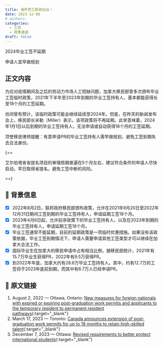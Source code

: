 ```yaml
---
title: 海外劳工新政出台！
date: 2023-12-08
# authors:
categories:
  - 工签
  - 政策速递
draft: false
---
```


<!-- ![cover pic](../img/6.jpg) -->
<style>
	.coverpic-container.date20231208 {
	background-image: url("/blog/img/8.jpg");
	}
</style>

<div class="coverWrapper">
<div class="coverpic-container date20231208" >
	<p class="title">2024毕业工签不延期</p>
	<p>申请人宜早做规划</p>
</div>
</div>



## 正文内容

为应对疫情期间及之后的劳动力市场人工短缺问题，加拿大移民部曾多次颁布毕业工签临时政策，2021年下半年至2023年到期的毕业工签持有人，基本都能获得长至18个月的工签延期。

<!-- more -->

坊间曾有预计，该临时政策可能会继续延续至2024年。但是，在昨天的新闻发布会上，移民部长米勒（Miller）表示，该项政策将不再延期。此举意味着，2024年1月1日以后到期的毕业工签持有人，无法申请或自动获得18个月的工签延期。

顶誉移民律师提醒：有意申请PR的毕业工签持有人需早做规划，避免工签到期失去合法身份。

{==

艾尔伯塔省省提名项目的审理周期普遍在5个月左右，建议符合条件的申请人尽快启动，早日取得省提名，避免工签中断的风险。

==}

## 📝 背景信息

- [x] 2022年8月2日，联邦政府移民部颁布政策，允许在2021年9月20日至2022年12月31日期间工签到期的毕业工签持有人，申请延期工签18个月。
- [x] 2023年4月6日起，允许前序政策下的毕业工签持有人，以及在2023年到期的毕业工签持有人，申请延期工签18个月。
- [x] 毕业工签通常不能延期，目前的延期政策是一项临时优惠措施。如果没有该政策依据，毕业工签到期情况下，申请人需要申请其他工签类型才可以继续在加拿大合法工作。
- [x] 国际毕业生在加拿大的移民申请中占有相当比例，据移民部统计，2021年有15.7万毕业生获得PR，2022年有9.5万获得PR。
- [x] 到2022年年底，加拿大约有28.6万毕业工签持有人。其中，约有12.7万的工签将于2023年底前到期，而其中有6.7万人已经申请PR。

## 🔗 原文链接

1. August 2, 2022 — Ottawa, Ontario: [New measures for foreign nationals with expired or expiring post-graduation work permits and applicants to the temporary resident to permanent resident pathways](https://www.canada.ca/en/immigration-refugees-citizenship/news/notices/measures-post-graduation-work-permits-temporary-resident-permanent-resident-pathways.html){:target="_blank"}
2. March 17, 2023 — Toronto: [Canada announces extension of post-graduation work permits for up to 18 months to retain high-skilled talent](https://www.canada.ca/en/immigration-refugees-citizenship/news/2023/03/canada-announces-extension-of-post-graduation-work-permits-for-up-to-18-months-to-retain-high-skilled-talent.html){:target="_blank"}
3. December 7, 2023 — Ottawa: [Revised requirements to better protect international students](https://www.canada.ca/en/immigration-refugees-citizenship/news/2023/12/revised-requirements-to-better-protect-international-students.html){:target="_blank"}


